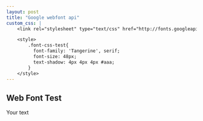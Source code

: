 ```yaml
---
layout: post
title: "Google webfont api"
custom_css: |
	<link rel="stylesheet" type="text/css" href="http://fonts.googleapis.com/css?family=Tangerine">

	<style>
		.font-css-test{
		  font-family: 'Tangerine', serif;
		  font-size: 48px;
		  text-shadow: 4px 4px 4px #aaa;
		}
	</style>
---
```


## Web Font Test

<div class="font-css-test">Your text</div>